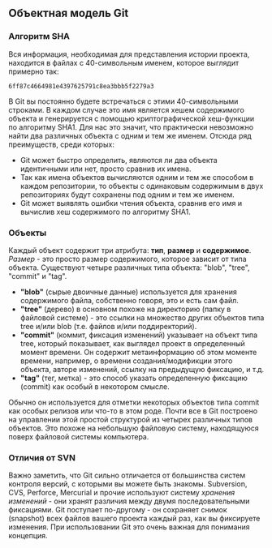 ## Объектная модель Git ##

### Алгоритм SHA ###

Вся информация, необходимая для представления истории проекта, находится в файлах с 40-символьным именем, которое выглядит примерно так:
    
    6ff87c4664981e4397625791c8ea3bbb5f2279a3
    
В Git вы постоянно будете встречаться с этими 40-символьными строками.
В каждом случае это имя является хешем содержимого объекта и генерируется с помощью криптографической хеш-функции по алгоритму SHA1.
Для нас это значит, что практически невозможно найти два различных объекта с одним и тем же именем. Отсюда ряд преимуществ, среди которых:
- Git может быстро определить, являются ли два объекта идентичными или нет, просто сравнив их имена.
- Так как имена объектов вычисляются одним и тем же способом в каждом репозитории, то объекты с одинаковым содержимым в двух репозиториях будут сохранены под одним и тем же именем.
- Git может выявлять ошибки чтения объекта, сравнив его имя и вычислив хеш содержимого по алгоритму SHA1.

### Объекты ###

Каждый объект содержит три атрибута: **тип**, **размер** и **содержимое**.
_Размер_ - это просто размер содержимого, которое зависит от типа объекта.
Существуют четыре различных типа объекта: "blob", "tree", "commit" и "tag".

- **"blob"** (сырые двоичные данные) используется для хранения содержимого файла, собственно говоря, это и есть сам файл.
- **"tree"** (дерево) в основном похоже на директорию (папку в файловой системе) - это ссылки на множество других объектов типа tree и/или blob (т.е. файлов и/или поддиректорий).
- **"commit"** (коммит, фиксация изменений) указывает на объект типа tree, который показывает, как выглядел проект в определенный момент времени.
    Он содержит метаинформацию об этом моменте времени, например, о времени создания/модификции этого объекта, авторе изменений, ссылку на предыдущую фиксацию, и т.д.
- **"tag"** (тег, метка) - это способ указать определенную фиксацию (commit) как особый в некотором смысле.

Обычно он используется для отметки некоторых объектов типа commit как особых релизов или что-то в этом роде.
Почти все в Git построено на управлении этой простой структурой из четырех различных типов объектов.
Это похоже на небольшую файловую систему, находящуюся поверх файловой системы компьютера.

### Отличия от SVN ###

Важно заметить, что Git сильно отличается от большинства систем контроля версий, с которыми вы можете быть знакомы.
Subversion, CVS, Perforce, Mercurial и прочие используют систему _хранения изменений_ - они хранят различия между двумя последовательными фиксациями.
Git поступает по-другому - он сохраняет снимок (snapshot) всех файлов вашего проекта каждый раз, как вы фиксируете изменения.
При использовании Git это очень важная для понимания концепция.


